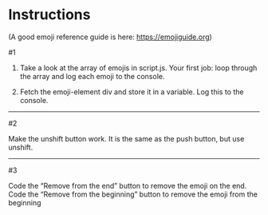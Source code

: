 # Instructions  
(A good emoji reference guide is here: https://emojiguide.org)

#1

1. Take a look at the array of emojis in script.js. Your first job: loop through the array and log each emoji to the console.

2.  Fetch the emoji-element div and store it in a variable. Log this to the console.

---

#2

Make the unshift button work. It is the same as the push button, but use unshift.

---

#3

Code the “Remove from the end” button to remove the emoji on the end. Code the “Remove from the beginning” button to remove the emoji from the beginning